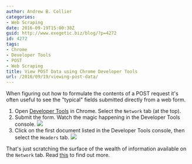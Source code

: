 ```yaml
---
author: Andrew B. Collier
categories:
- Web Scraping
date: 2016-09-19T15:00:38Z
guid: http://www.exegetic.biz/blog/?p=4272
id: 4272
tags:
- Chrome
- Developer Tools
- POST
- Web Scraping
title: View POST Data using Chrome Developer Tools
url: /2016/09/19/viewing-post-data/
---
```


When figuring out how to formulate the contents of a POST request it's often useful to see the "typical" fields submitted directly from a web form.

1. Open [Developer Tools](https://developer.chrome.com/devtools) in Chrome. Select the `Network` tab (at the top). 
2. Submit the form. Watch the magic happening in the Developer Tools console. <img src="/img/2016/09/Developer-Tools-Network-1.png">
3. Click on the first document listed in the Developer Tools console, then select the `Headers` tab. <img src="/img/2016/09/Developer-Tools-Network-2.png">

That's just scratching the surface of the wealth of information available on the `Network` tab. Read [this](https://developers.google.com/web/tools/chrome-devtools/profile/network-performance/resource-loading) to find out more.
